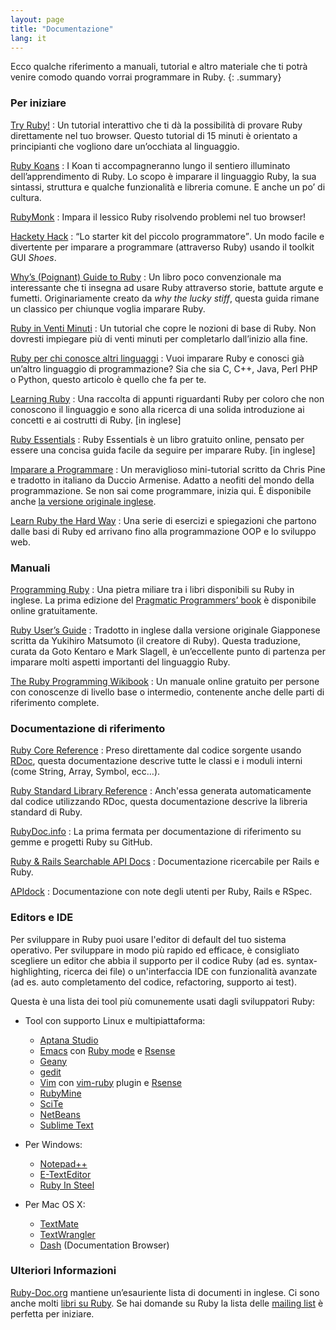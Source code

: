 ```yaml
---
layout: page
title: "Documentazione"
lang: it
---
```


Ecco qualche riferimento a manuali, tutorial e altro materiale che ti
potrà venire comodo quando vorrai programmare in Ruby.
{: .summary}

### Per iniziare

[Try Ruby!][1]
: Un tutorial interattivo che ti dà la possibilità di provare Ruby
  direttamente nel tuo browser. Questo tutorial di 15 minuti è orientato
  a principianti che vogliono dare un’occhiata al linguaggio.

[Ruby Koans][2]
: I Koan ti accompagneranno lungo il sentiero illuminato
  dell’apprendimento di Ruby. Lo scopo è imparare il linguaggio Ruby, la
  sua sintassi, struttura e qualche funzionalità e libreria comune. E
  anche un po’ di cultura.

[RubyMonk][3]
: Impara il lessico Ruby risolvendo problemi nel tuo browser!

[Hackety Hack][4]
: <q cite="http://www.hackety.com/">Lo starter kit del piccolo
  programmatore</q>. Un modo facile e divertente per imparare a
  programmare (attraverso Ruby) usando il toolkit GUI *Shoes*.

[Why’s (Poignant) Guide to Ruby][5]
: Un libro poco convenzionale ma interessante che ti insegna ad usare
  Ruby attraverso storie, battute argute e fumetti. Originariamente
  creato da *why the lucky stiff*, questa guida rimane un classico per
  chiunque voglia imparare Ruby.

[Ruby in Venti Minuti](/it/documentation/quickstart/)
: Un tutorial che copre le nozioni di base di Ruby. Non dovresti
  impiegare più di venti minuti per completarlo dall’inizio alla fine.

[Ruby per chi conosce altri linguaggi](/it/documentation/ruby-from-other-languages/)
: Vuoi imparare Ruby e conosci già un’altro linguaggio di
  programmazione? Sia che sia C, C++, Java, Perl PHP o Python, questo
  articolo è quello che fa per te.

[Learning Ruby][6]
: Una raccolta di appunti riguardanti Ruby per coloro che non conoscono
  il linguaggio e sono alla ricerca di una solida introduzione ai
  concetti e ai costrutti di Ruby. \[in inglese\]

[Ruby Essentials][7]
: Ruby Essentials è un libro gratuito online, pensato per essere una
  concisa guida facile da seguire per imparare Ruby. \[in inglese\]

[Imparare a Programmare][39]
: Un meraviglioso mini-tutorial scritto da Chris Pine e tradotto in
  italiano da Duccio Armenise. Adatto a neofiti del mondo della
  programmazione. Se non sai come programmare, inizia qui. È disponibile
  anche [la versione originale inglese][8].

[Learn Ruby the Hard Way][38]
: Una serie di esercizi e spiegazioni che partono dalle basi di Ruby
ed arrivano fino alla programmazione OOP e lo sviluppo web.

### Manuali

[Programming Ruby][9]
: Una pietra miliare tra i libri disponibili su Ruby in inglese. La
  prima edizione del [Pragmatic Programmers’ book][10] è disponibile
  online gratuitamente.

[Ruby User’s Guide][11]
: Tradotto in inglese dalla versione originale Giapponese scritta da
  Yukihiro Matsumoto (il creatore di Ruby).
  Questa traduzione, curata da Goto Kentaro e Mark Slagell, è
  un’eccellente punto di partenza per imparare molti aspetti importanti
  del linguaggio Ruby.

[The Ruby Programming Wikibook][12]
: Un manuale online gratuito per persone con conoscenze di livello base
  o intermedio, contenente anche delle parti di riferimento complete.

### Documentazione di riferimento

[Ruby Core Reference][13]
: Preso direttamente dal codice sorgente usando [RDoc][14], questa
  documentazione descrive tutte le classi e i moduli interni (come
  String, Array, Symbol, ecc…).

[Ruby Standard Library Reference][15]
: Anch'essa generata automaticamente dal codice utilizzando RDoc,
  questa documentazione descrive la libreria standard di Ruby.

[RubyDoc.info][16]
: La prima fermata per documentazione di riferimento su gemme
  e progetti Ruby su GitHub.

[Ruby & Rails Searchable API Docs][17]
: Documentazione ricercabile per Rails e Ruby.

[APIdock][18]
: Documentazione con note degli utenti per Ruby, Rails e RSpec.

### Editors e IDE

Per sviluppare in Ruby puoi usare l'editor di default del tuo sistema
operativo. Per sviluppare in modo più rapido ed efficace, è consigliato
scegliere un editor che abbia il supporto per il codice Ruby
(ad es. syntax-highlighting, ricerca dei file) o un'interfaccia IDE
con funzionalità avanzate (ad es. auto completamento del codice, refactoring,
supporto ai test).

Questa è una lista dei tool più comunemente usati dagli sviluppatori Ruby:

* Tool con supporto Linux e multipiattaforma:
  * [Aptana Studio][19]
  * [Emacs][20] con [Ruby mode][21] e [Rsense][22]
  * [Geany][23]
  * [gedit][24]
  * [Vim][25] con [vim-ruby][26] plugin e [Rsense][22]
  * [RubyMine][27]
  * [SciTe][28]
  * [NetBeans][36]
  * [Sublime Text][37]

* Per Windows:
  * [Notepad++][29]
  * [E-TextEditor][30]
  * [Ruby In Steel][31]

* Per Mac OS X:
  * [TextMate][32]
  * [TextWrangler][33]
  * [Dash][40] (Documentation Browser)

### Ulteriori Informazioni

[Ruby-Doc.org][34] mantiene un’esauriente lista di documenti in inglese.
Ci sono anche molti [libri su Ruby][35]. Se hai domande su Ruby la lista
delle [mailing list](/it/community/mailing-lists/) è perfetta per
iniziare.



[1]: http://tryruby.org/
[2]: http://rubykoans.com/
[3]: http://rubymonk.com/
[4]: http://www.hackety.com/
[5]: http://mislav.uniqpath.com/poignant-guide/
[6]: http://rubylearning.com/
[7]: http://www.techotopia.com/index.php/Ruby_Essentials
[8]: http://pine.fm/LearnToProgram/
[9]: http://www.ruby-doc.org/docs/ProgrammingRuby/
[10]: http://pragmaticprogrammer.com/titles/ruby/index.html
[11]: http://www.rubyist.net/~slagell/ruby/
[12]: http://en.wikibooks.org/wiki/Ruby_programming_language
[13]: http://www.ruby-doc.org/core
[14]: http://docs.seattlerb.org/rdoc/
[15]: http://www.ruby-doc.org/stdlib
[16]: http://www.rubydoc.info/
[17]: http://rubydocs.org/
[18]: http://apidock.com/
[19]: http://www.aptana.com/
[20]: http://www.gnu.org/software/emacs/
[21]: http://www.emacswiki.org/emacs/RubyMode
[22]: http://rsense.github.io/
[23]: http://www.geany.org/
[24]: http://projects.gnome.org/gedit/screenshots.html
[25]: http://www.vim.org/
[26]: https://github.com/vim-ruby/vim-ruby
[27]: http://www.jetbrains.com/ruby/
[28]: http://www.scintilla.org/SciTE.html
[29]: http://notepad-plus-plus.org/
[30]: http://www.e-texteditor.com/
[31]: http://www.sapphiresteel.com/
[32]: http://macromates.com/
[33]: http://www.barebones.com/products/textwrangler/
[34]: http://ruby-doc.org
[35]: http://www.ruby-doc.org/bookstore
[36]: https://netbeans.org/
[37]: http://www.sublimetext.com/
[38]: http://ruby.learncodethehardway.org/
[39]: https://corsidia.com/materia/programmazione/imparare-a-programmare
[40]: http://kapeli.com/dash
